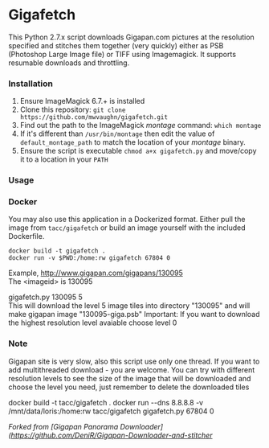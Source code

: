 Gigafetch
=========

This Python 2.7.x script downloads Gigapan.com pictures at the resolution specified and stitches them together (very quickly) either as PSB (Photoshop Large Image file) or TIFF using Imagemagick. It supports resumable downloads and throttling. 

### Installation
1. Ensure ImageMagick 6.7.+ is installed
2. Clone this repository: ```git clone https://github.com/mwvaughn/gigafetch.git```
3. Find out the path to the ImageMagick *montage* command: ```which montage```
4. If it's different than ```/usr/bin/montage``` then edit the value of ```default_montage_path``` to match the location of your *montage* binary.
5. Ensure the script is executable ```chmod a+x gigafetch.py``` and move/copy it to a location in your ```PATH```

### Usage

### Docker

You may also use this application in a Dockerized format. Either pull the image from ```tacc/gigafetch``` or build an image yourself with the included Dockerfile.

```
docker build -t gigafetch .
docker run -v $PWD:/home:rw gigafetch 67804 0
```

Example, http://www.gigapan.com/gigapans/130095  
The \<imageid> is 130095

gigafetch.py 130095 5  
This will download the level 5 image tiles into directory "130095" and will make gigapan image "130095-giga.psb"
Important: If you want to download the highest resolution level avaiable choose level 0  

### Note

Gigapan site is very slow, also this script use only one thread. If you want to add multithreaded download - you are welcome.
You can try with different resolution levels to see the size of the image that will be downloaded and choose the level you need, just remember to delete the downloaded tiles

docker build -t tacc/gigafetch .
docker run --dns 8.8.8.8 -v /mnt/data/loris:/home:rw tacc/gigafetch gigafetch.py 67804 0

_Forked from [Gigapan Panorama Downloader](https://github.com/DeniR/Gigapan-Downloader-and-stitcher_
